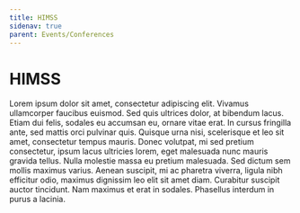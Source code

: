 ```yaml
---
title: HIMSS
sidenav: true
parent: Events/Conferences
---
```

# HIMSS

Lorem ipsum dolor sit amet, consectetur adipiscing elit. Vivamus ullamcorper faucibus euismod. Sed quis ultrices dolor, at bibendum lacus. Etiam dui felis, sodales eu accumsan eu, ornare vitae erat. In cursus fringilla ante, sed mattis orci pulvinar quis. Quisque urna nisi, scelerisque et leo sit amet, consectetur tempus mauris. Donec volutpat, mi sed pretium consectetur, ipsum lacus ultricies lorem, eget malesuada nunc mauris gravida tellus. Nulla molestie massa eu pretium malesuada. Sed dictum sem mollis maximus varius. Aenean suscipit, mi ac pharetra viverra, ligula nibh efficitur odio, maximus dignissim leo elit sit amet diam. Curabitur suscipit auctor tincidunt. Nam maximus et erat in sodales. Phasellus interdum in purus a lacinia.